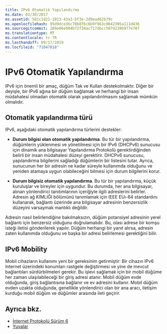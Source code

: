 ```yaml
---
title: IPv6 Otomatik Yapılandırma
ms.date: 03/30/2017
ms.assetid: 581c1d21-1013-43a3-bf3e-2d9ead62b79c
ms.openlocfilehash: 95d9dce36c70b8f6c6b9f963c0842305a111d436
ms.sourcegitcommit: 289e06e904b72f34ac717dbcc5074239b977e707
ms.translationtype: MT
ms.contentlocale: tr-TR
ms.lasthandoff: 09/17/2019
ms.locfileid: "71047818"
---
```

# <a name="ipv6-auto-configuration"></a>IPv6 Otomatik Yapılandırma
IPv6 için önemli bir amaç, düğüm Tak ve Kullan destekolmaktır. Diğer bir deyişle, bir IPv6 ağına bir düğüm bağlamak ve herhangi bir insan müdahalesi olmadan otomatik olarak yapılandırılmasını sağlamak mümkün olmalıdır.  
  
## <a name="type-of-auto-configuration"></a>Otomatik yapılandırma türü  
 IPv6, aşağıdaki otomatik yapılandırma türlerini destekler:  
  
- **Durum bilgisi olan otomatik yapılandırma**. Bu tür bir yapılandırma, düğümlerin yüklenmesi ve yönetilmesi için bir IPv6 (DHCPv6) sunucusu için dinamik ana bilgisayar Yapılandırma Protokolü gerektirdiğinden belirli bir insan müdahalesi düzeyi gerektirir. DHCPv6 sunucusu, yapılandırma bilgilerini sağladığı düğümlerin bir listesini tutar. Ayrıca, sunucunun her bir adresin ne kadar süreyle kullanımda olduğunu ve yeniden atamaya uygun olabileceğini bilmesi için durum bilgilerini korur.  
  
- **Durum bilgisiz otomatik yapılandırma**. Bu tür bir yapılandırma, küçük kuruluşlar ve bireyler için uygundur. Bu durumda, her ana bilgisayar, alınan yönlendirici tanıtımlarının içeriğiyle ilgili adreslerini belirler. Adresin ağ KIMLIĞI bölümünü tanımlamak için IEEE EUı-64 standardını kullanarak, bağlantı üzerinde ana bilgisayar adresinin benzersizlik düzeyini varsaymak mantıklı değildir.  
  
 Adresin nasıl belirlendiğine bakılmaksızın, düğüm potansiyel adresinin yerel bağlantı için benzersiz olduğunu doğrulamalıdır. Bu, olası adrese bir komşu isteği iletisi gönderilerek yapılır. Düğüm herhangi bir yanıt alırsa, adresin zaten kullanımda olduğunu ve başka bir adresi belirlemesi gerektiğini bilir.  
  
## <a name="ipv6-mobility"></a>IPv6 Mobility  
 Mobil cihazların kullanımı yeni bir gereksinim getirmiştir: Bir cihazın IPv6 Internet üzerindeki konumları rastgele değiştirmesi ve yine de mevcut bağlantıları sürdürbilmeleri gerekir. Bu işlevi sağlamak için bir mobil düğüme her zaman ulaşılabileceği bir giriş adresi atanır. Mobil düğüm evde olduğunda, giriş bağlantısına bağlanır ve ev adresini kullanır. Mobil düğüm evden uzakta olduğunda, genellikle yönlendirici olan bir ana aracı, iletişim kurduğu mobil düğüm ve düğümler arasında ileti geçirir.  
  
## <a name="see-also"></a>Ayrıca bkz.

- [İnternet Protokolü Sürüm 6](internet-protocol-version-6.md)
- [Yuvalar](sockets.md)
